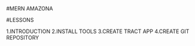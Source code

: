 #MERN AMAZONA

#LESSONS

1.INTRODUCTION
2.INSTALL TOOLS
3.CREATE TRACT APP
4.CREATE GIT REPOSITORY






